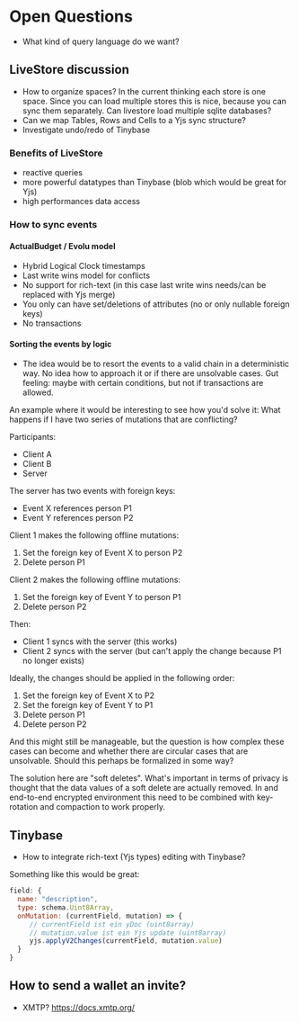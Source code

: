 # Open Questions

- What kind of query language do we want?

## LiveStore discussion

- How to organize spaces? In the current thinking each store is one space. Since you can load multiple stores this is nice, because you can sync them separately. Can livestore load multiple sqlite databases?
- Can we map Tables, Rows and Cells to a Yjs sync structure?
- Investigate undo/redo of Tinybase

### Benefits of LiveStore

- reactive queries
- more powerful datatypes than Tinybase (blob which would be great for Yjs)
- high performances data access

### How to sync events

#### ActualBudget / Evolu model

- Hybrid Logical Clock timestamps
- Last write wins model for conflicts
- No support for rich-text (in this case last write wins needs/can be replaced with Yjs merge)
- You only can have set/deletions of attributes (no or only nullable foreign keys)
- No transactions

#### Sorting the events by logic

- The idea would be to resort the events to a valid chain in a deterministic way. No idea how to approach it or if there are unsolvable cases. Gut feeling: maybe with certain conditions, but not if transactions are allowed.

An example where it would be interesting to see how you'd solve it: What happens if I have two series of mutations that are conflicting?

Participants:

- Client A
- Client B
- Server

The server has two events with foreign keys:

- Event X references person P1
- Event Y references person P2

Client 1 makes the following offline mutations:

1. Set the foreign key of Event X to person P2
2. Delete person P1

Client 2 makes the following offline mutations:

1. Set the foreign key of Event Y to person P1
2. Delete person P2

Then:

- Client 1 syncs with the server (this works)
- Client 2 syncs with the server (but can't apply the change because P1 no longer exists)

Ideally, the changes should be applied in the following order:

1. Set the foreign key of Event X to P2
2. Set the foreign key of Event Y to P1
3. Delete person P1
4. Delete person P2

And this might still be manageable, but the question is how complex these cases can become and whether there are circular cases that are unsolvable. Should this perhaps be formalized in some way?

The solution here are "soft deletes". What's important in terms of privacy is thought that the data values of a soft delete are actually removed. In and end-to-end encrypted environment this need to be combined with key-rotation and compaction to work properly.

## Tinybase

- How to integrate rich-text (Yjs types) editing with Tinybase?

Something like this would be great:

```js
field: {
  name: "description",
  type: schema.Uint8Array,
  onMutation: (currentField, mutation) => {
     // currentField ist ein yDoc (uint8array)
     // mutation.value ist ein Yjs update (uint8array)
     yjs.applyV2Changes(currentField, mutation.value)
  }
}
```

## How to send a wallet an invite?

- XMTP? https://docs.xmtp.org/
